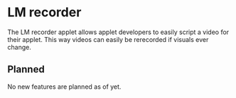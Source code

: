 # LM recorder

The LM recorder applet allows applet developers to easily script a video for their applet. This way videos can easily be rerecorded if visuals ever change.

## Planned

No new features are planned as of yet.
